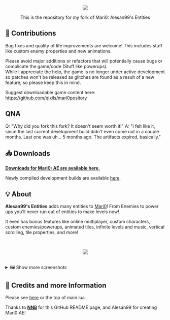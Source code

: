 <p align="center"><img src="(https://raw.githubusercontent.com/Gitsnup/mari0_ge/refs/heads/master/.github/U5xzR1h.png))"></p>
<p align="center">This is the repository for my fork of Mari0: Alesan99's Entities</p>

## 👷 Contributions

Bug fixes and quality of life improvements are welcome!
This includes stuff like custom enemy properties and new animations.

Please avoid major additions or refactors that will potentially cause bugs or complicate the game/code (Stuff like powerups).  
While I appreciate the help, the game is no longer under active development so patches won't be released as glitches are found as a result of a new feature, so please keep this in mind.

Suggest downloadable game content here: https://github.com/qixils/mari0pository

## QNA
Q: "Why did you fork this fork? It doesn't seem worth it!"
A: "I felt like it, since the last current development build didn't even come out in a couple months. Last one was uh... 5 months ago. The artifacts expired, basically."

## 📥 Downloads

[**Downloads for Mari0: AE are available here.**](https://forum.stabyourself.net/viewtopic.php?f=13&t=3636)

Newly compiled development builds are available [here](https://github.com/Gitsnup/mari0_ge/actions).

## 💡 About

**Alesan99's Entities** adds many entities to [Mari0](https://stabyourself.net/mari0)! From Enemies to power ups you'll never run out of entities to make levels now!

It even has bonus features like online multiplayer, custom characters, custom enemies/powerups, animated tiles, infinite levels and music, vertical scrolling, tile properties, and more!

<br>

<p align="center"><img src="https://i.imgur.com/th4xsMi.png"></p>

<br>

<details>
  <summary>🖼️ Show more screenshots</summary>

  <blockquote>
  <p align="center"><img src="https://i.imgur.com/fS2o7pc.png"></p>
  <p align="center"><img src="https://i.imgur.com/67uPzZZ.png"></p>
  <p align="center"><img src="https://i.imgur.com/VhvWBcj.png"></p>
  <p align="center"><img src="https://i.imgur.com/tdDfhkR.png"></p>
  <p align="center"><img src="https://i.imgur.com/CPQN00C.png"></p>
  <p align="center"><img src="https://i.imgur.com/04htj0O.png"></p>
  <p align="center"><img src="https://i.imgur.com/cnW3Vob.png"></p>
  <p align="center"><img src="https://i.imgur.com/016vjP0.png"></p>
  <p align="center"><img src="https://i.imgur.com/E8mXQFj.png"></p>
  </blockquote>
</details>

## 💌 Credits and more Information

Please see [here](https://forum.stabyourself.net/viewtopic.php?f=13&t=3636)
or the top of main.lua

Thanks to [**NNB**](https://github.com/NNBnh) for this GitHub README page, and Alesan99 for creating Mari0:AE!

